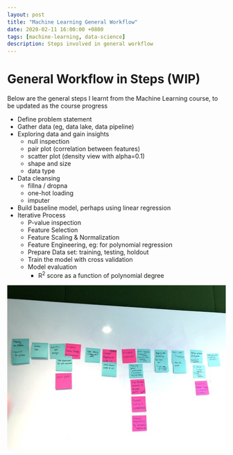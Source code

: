 ```yaml
---
layout: post
title: "Machine Learning General Workflow"
date: 2020-02-11 16:00:00 +0800
tags: [machine-learning, data-science]
description: Steps involved in general workflow
---
```


# General Workflow in Steps (WIP)

Below are the general steps I learnt from the Machine Learning course, to be updated as the course progress

- Define problem statement
- Gather data (eg, data lake, data pipeline)
- Exploring data and gain insights
  - null inspection
  - pair plot (correlation between features)
  - scatter plot (density view with alpha=0.1)
  - shape and size
  - data type
- Data cleansing
  - fillna / dropna
  - one-hot loading
  - imputer
- Build baseline model, perhaps using linear regression
- Iterative Process
  - P-value inspection
  - Feature Selection
  - Feature Scaling & Normalization
  - Feature Engineering, eg: for polynomial regression
  - Prepare Data set: training, testing, holdout
  - Train the model with cross validation
  - Model evaluation
    - R<sup>2</sup> score as a function of polynomial degree

![workflow](/assets/img/workflow.jpg)
